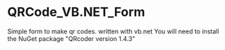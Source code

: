 # QRCode_VB.NET_Form
Simple form to make qr codes. written with vb.net
You will need to install the NuGet package "QRcoder version 1.4.3" 

